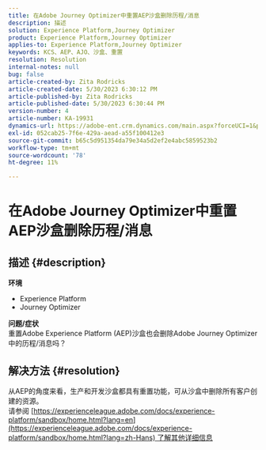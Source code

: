 ```yaml
---
title: 在Adobe Journey Optimizer中重置AEP沙盒删除历程/消息
description: 描述
solution: Experience Platform,Journey Optimizer
product: Experience Platform,Journey Optimizer
applies-to: Experience Platform,Journey Optimizer
keywords: KCS、AEP、AJO、沙盒、重置
resolution: Resolution
internal-notes: null
bug: false
article-created-by: Zita Rodricks
article-created-date: 5/30/2023 6:30:12 PM
article-published-by: Zita Rodricks
article-published-date: 5/30/2023 6:30:44 PM
version-number: 4
article-number: KA-19931
dynamics-url: https://adobe-ent.crm.dynamics.com/main.aspx?forceUCI=1&pagetype=entityrecord&etn=knowledgearticle&id=297e2603-18ff-ed11-8f6e-6045bd006b25
exl-id: 052cab25-7f6e-429a-aead-a55f100412e3
source-git-commit: b65c5d951354da79e34a5d2ef2e4abc5859523b2
workflow-type: tm+mt
source-wordcount: '78'
ht-degree: 11%

---
```


# 在Adobe Journey Optimizer中重置AEP沙盒删除历程/消息

## 描述 {#description}

<b>环境</b>
- Experience Platform
- Journey Optimizer

<b>问题/症状</b><br>重置Adobe Experience Platform (AEP)沙盒也会删除Adobe Journey Optimizer中的历程/消息吗？

## 解决方法 {#resolution}

从AEP的角度来看，生产和开发沙盒都具有重置功能，可从沙盒中删除所有客户创建的资源。<br>
请参阅 [https://experienceleague.adobe.com/docs/experience-platform/sandbox/home.html?lang=en](https://experienceleague.adobe.com/docs/experience-platform/sandbox/home.html?lang=zh-Hans) 了解其他详细信息
